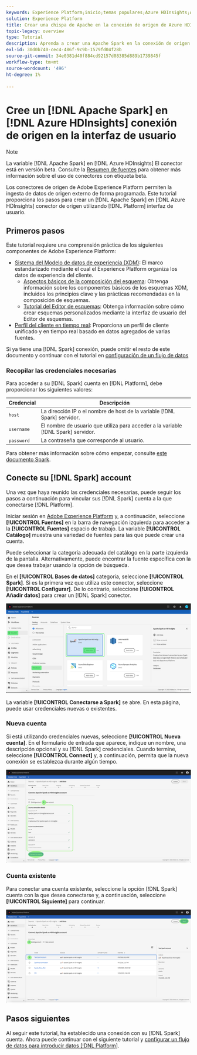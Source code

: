 ```yaml
---
keywords: Experience Platform;inicio;temas populares;Azure HDInsights;Apache Spark
solution: Experience Platform
title: Crear una chispa de Apache en la conexión de origen de Azure HDInsights en la interfaz de usuario
topic-legacy: overview
type: Tutorial
description: Aprenda a crear una Apache Spark en la conexión de origen de Azure HDInsights mediante la interfaz de usuario de Adobe Experience Platform.
exl-id: 30d0b740-cec4-486f-9c9b-1579fd04f28b
source-git-commit: 34e0381d40f884cd92157d08385d889b1739845f
workflow-type: tm+mt
source-wordcount: '496'
ht-degree: 1%

---
```


# Cree un [!DNL Apache Spark] en [!DNL Azure HDInsights] conexión de origen en la interfaz de usuario

>[!NOTE]
>
> La variable [!DNL Apache Spark] en [!DNL Azure HDInsights] El conector está en versión beta. Consulte la [Resumen de fuentes](../../../../home.md#terms-and-conditions) para obtener más información sobre el uso de conectores con etiqueta beta.

Los conectores de origen de Adobe Experience Platform permiten la ingesta de datos de origen externo de forma programada. Este tutorial proporciona los pasos para crear un [!DNL Apache Spark] en [!DNL Azure HDInsights] conector de origen utilizando [!DNL Platform] interfaz de usuario.

## Primeros pasos

Este tutorial requiere una comprensión práctica de los siguientes componentes de Adobe Experience Platform:

* [Sistema del Modelo de datos de experiencia (XDM)](../../../../../xdm/home.md): El marco estandarizado mediante el cual el Experience Platform organiza los datos de experiencia del cliente.
   * [Aspectos básicos de la composición del esquema](../../../../../xdm/schema/composition.md): Obtenga información sobre los componentes básicos de los esquemas XDM, incluidos los principios clave y las prácticas recomendadas en la composición de esquemas.
   * [Tutorial del Editor de esquemas](../../../../../xdm/tutorials/create-schema-ui.md): Obtenga información sobre cómo crear esquemas personalizados mediante la interfaz de usuario del Editor de esquemas.
* [Perfil del cliente en tiempo real](../../../../../profile/home.md): Proporciona un perfil de cliente unificado y en tiempo real basado en datos agregados de varias fuentes.

Si ya tiene una [!DNL Spark] conexión, puede omitir el resto de este documento y continuar con el tutorial en [configuración de un flujo de datos](../../dataflow/databases.md)

### Recopilar las credenciales necesarias

Para acceder a su [!DNL Spark] cuenta en [!DNL Platform], debe proporcionar los siguientes valores:

| Credencial | Descripción |
| ---------- | ----------- |
| `host` | La dirección IP o el nombre de host de la variable [!DNL Spark] servidor. |
| `username` | El nombre de usuario que utiliza para acceder a la variable [!DNL Spark] servidor. |
| `password` | La contraseña que corresponde al usuario. |

Para obtener más información sobre cómo empezar, consulte [este documento Spark](https://docs.microsoft.com/en-us/azure/hdinsight/spark/apache-spark-overview).

## Conecte su [!DNL Spark] account

Una vez que haya reunido las credenciales necesarias, puede seguir los pasos a continuación para vincular sus [!DNL Spark] cuenta a la que conectarse [!DNL Platform].

Iniciar sesión en [Adobe Experience Platform](https://platform.adobe.com) y, a continuación, seleccione **[!UICONTROL Fuentes]** en la barra de navegación izquierda para acceder a la **[!UICONTROL Fuentes]** espacio de trabajo. La variable **[!UICONTROL Catálogo]** muestra una variedad de fuentes para las que puede crear una cuenta.

Puede seleccionar la categoría adecuada del catálogo en la parte izquierda de la pantalla. Alternativamente, puede encontrar la fuente específica con la que desea trabajar usando la opción de búsqueda.

En el **[!UICONTROL Bases de datos]** categoría, seleccione **[!UICONTROL Spark]**. Si es la primera vez que utiliza este conector, seleccione **[!UICONTROL Configurar]**. De lo contrario, seleccione **[!UICONTROL Añadir datos]** para crear un [!DNL Spark] conector.

![catálogo](../../../../images/tutorials/create/spark/catalog.png)

La variable **[!UICONTROL Conectarse a Spark]** se abre. En esta página, puede usar credenciales nuevas o existentes.

### Nueva cuenta

Si está utilizando credenciales nuevas, seleccione **[!UICONTROL Nueva cuenta]**. En el formulario de entrada que aparece, indique un nombre, una descripción opcional y su [!DNL Spark] credenciales. Cuando termine, seleccione **[!UICONTROL Connect]** y, a continuación, permita que la nueva conexión se establezca durante algún tiempo.

![new](../../../../images/tutorials/create/spark/new.png)

### Cuenta existente

Para conectar una cuenta existente, seleccione la opción [!DNL Spark] cuenta con la que desea conectarse y, a continuación, seleccione **[!UICONTROL Siguiente]** para continuar.

![existente](../../../../images/tutorials/create/spark/existing.png)

## Pasos siguientes

Al seguir este tutorial, ha establecido una conexión con su [!DNL Spark] cuenta. Ahora puede continuar con el siguiente tutorial y [configurar un flujo de datos para introducir datos [!DNL Platform]](../../dataflow/databases.md).
